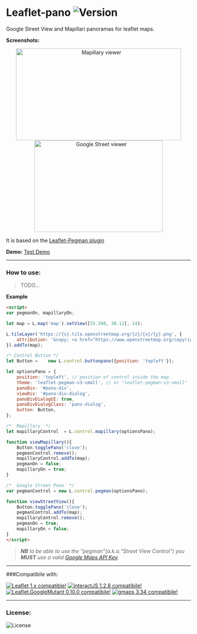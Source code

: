 # Leaflet-pano ![Version](https://img.shields.io/github/package-json/v/velocat/leaflet-pano "Version")
Google Street View and Mapillari panoramas for leaflet maps.

**Screenshots:**
<p style="text-align: center;">
    <a href="#"><img src="https://github.com/velocat/leaflet-pano/blob/master/images/mappi.png" alt="Mapillary viewer" width="450px" height="250px" /></a>
    <a href="#"><img src="https://github.com/velocat/leaflet-pano/blob/master/images/google-street.png" alt="Google Street viewer" width="350px" height="250px" /></a>
</p>


It is based on the [Leaflet-Pegman plugin](https://github.com/Raruto/leaflet-pegman/)

**Demo:** [Test Demo](https://velocat.github.io/leaflet-pano/ "Test Demo")

---

### How to use:


> TODO...

**Example**
```html
<script>
var pegmanOn, mapillaryOn; 

let map = L.map('map').setView([55.598, 38.12], 14);

L.tileLayer('https://{s}.tile.openstreetmap.org/{z}/{x}/{y}.png', {
	attribution: '&copy; <a href="https://www.openstreetmap.org/copyright">OpenStreetMap</a> contributors'
}).addTo(map);

/* Control Button */
let Button =	new L.control.buttonpano({position: 'topleft'});

let optionsPano = {
	position: 'topleft', // position of control inside the map
	theme: 'leaflet-pegman-v3-small', // or "leaflet-pegman-v3-small"
	panoDiv: '#pano-div',
	viewDiv: '#pano-div-dialog',
	panoDivDialogUI: true,
	panoDivDialogClass: 'pano-dialog',
	button: Button,
};

/*  Mapillary  */
let mapillaryControl  = L.control.mapillary(optionsPano);

function viewMapillary(){
	Button.togglePano('close');
	pegmanControl.remove();
	mapillaryControl.addTo(map);
	pegmanOn = false;
	mapillaryOn = true;
} 

/*  Google Street Pano  */
var pegmanControl = new L.control.pegman(optionsPano);

function viewStreetView(){
	Button.togglePano('close');
	pegmanControl.addTo(map);
	mapillaryControl.remove();				
	pegmanOn = true;
	mapillaryOn = false; 
}
</script>
```

> _**NB** to be able to use the "pegman”(a.k.a.“Street View Control") you **MUST** use a valid [Google Maps API Key](https://developers.google.com/maps/documentation/javascript/get-api-key)._

---

###Compatibile with:

[![Leaflet 1.x compatible!](https://img.shields.io/badge/Leaflet-1.7.1-green)](http://leafletjs.com/reference.html)
[![interactJS 1.2.8 compatibile!](https://img.shields.io/badge/interactJS-1.2.8-green)](https://interactjs.io/)
[![Leaflet.GoogleMutant 0.10.0 compatibile!](https://img.shields.io/badge/Leaflet.GoogleMutant-0.10.0-green)](https://gitlab.com/IvanSanchez/Leaflet.GridLayer.GoogleMutant)
[![gmaps 3.34 compatibile!](https://img.shields.io/badge/gmaps-3.34-green)](https://interactjs.io/)

---

### License:
![License](https://img.shields.io/github/license/velocat/leaflet-pano "License")
